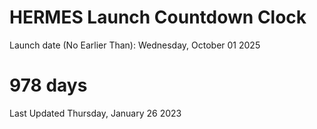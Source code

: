 # HERMES Launch Countdown Clock

Launch date (No Earlier Than): Wednesday, October 01 2025
# 978 days

Last Updated Thursday, January 26 2023